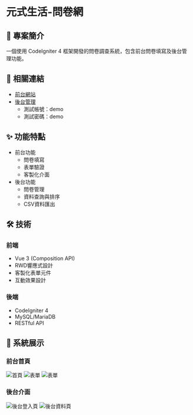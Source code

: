 # 元式生活-問卷網

## 📝 專案簡介
一個使用 CodeIgniter 4 框架開發的問卷調查系統，包含前台問卷填寫及後台管理功能。

## 🔗 相關連結
- [前台網站](https://demo-yuan.auozzy.com/)
- [後台管理](https://demo-yuan.auozzy.com/demoadmin)
  - 測試帳號：demo
  - 測試密碼：demo

## ✨ 功能特點
- 前台功能
  - 問卷填寫
  - 表單驗證
  - 客製化介面
- 後台功能
  - 問卷管理
  - 資料查詢與排序
  - CSV資料匯出

## 🛠 技術
### 前端
- Vue 3 (Composition API)
- RWD響應式設計
- 客製化表單元件
- 互動效果設計

### 後端
- CodeIgniter 4
- MySQL/MariaDB
- RESTful API

## 📸 系統展示
### 前台首頁
![首頁](https://demo.auozzy.com/picture/yuan-index.jpg)
![表單](https://demo.auozzy.com/picture/yuan-form-1.jpg)
![表單](https://demo.auozzy.com/picture/yuan-form-2.jpg)

### 後台介面
![後台登入頁](https://portfolio.clouduns.com/au-portfolio/images/yuan-admin-login.jpg)
![後台資料頁](https://portfolio.clouduns.com/au-portfolio/images/yuan-admin-datatable.jpg)

